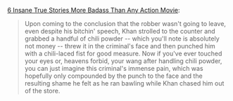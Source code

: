 [6 Insane True Stories More Badass Than Any Action Movie](https://www.cracked.com/article_20252_6-insane-true-stories-more-badass-than-any-action-movie.html?fbclid=IwAR28pRtynS3muzSqF89F58gq-qctEJQj0YNk5f0BWzEXIRrHtJCkQuNitxs):

> Upon coming to the conclusion that the robber wasn't going to leave, even despite his bitchin' speech, Khan strolled to the counter and grabbed a handful of chili powder -- which you'll note is absolutely not money -- threw it in the criminal's face and then punched him with a chili-laced fist for good measure. Now if you've ever touched your eyes or, heavens forbid, your wang after handling chili powder, you can just imagine this criminal's immense pain, which was hopefully only compounded by the punch to the face and the resulting shame he felt as he ran bawling while Khan chased him out of the store.
